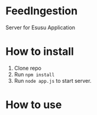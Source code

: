 # FeedIngestion

Server for Esusu Application

# How to install 
1. Clone repo
2. Run `npm install`
3. Run `node app.js` to start server.

# How to use
